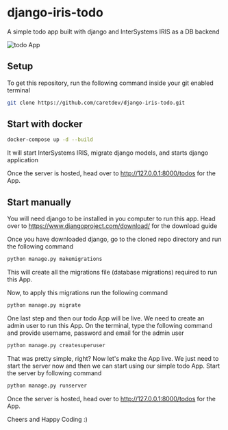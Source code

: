 # django-iris-todo

A simple todo app built with django and InterSystems IRIS as a DB backend

![todo App](https://raw.githubusercontent.com/caretdev/django-iris-todo/develop/staticfiles/todoApp.png)

## Setup

To get this repository, run the following command inside your git enabled terminal

```bash
git clone https://github.com/caretdev/django-iris-todo.git
```

## Start with docker

```bash
docker-compose up -d --build
```

It will start InterSystems IRIS, migrate django models, and starts django application

Once the server is hosted, head over to http://127.0.0.1:8000/todos for the App.

## Start manually

You will need django to be installed in you computer to run this app. Head over to https://www.djangoproject.com/download/ for the download guide

Once you have downloaded django, go to the cloned repo directory and run the following command

```bash
python manage.py makemigrations
```

This will create all the migrations file (database migrations) required to run this App.

Now, to apply this migrations run the following command

```bash
python manage.py migrate
```

One last step and then our todo App will be live. We need to create an admin user to run this App. On the terminal, type the following command and provide username, password and email for the admin user

```bash
python manage.py createsuperuser
```

That was pretty simple, right? Now let's make the App live. We just need to start the server now and then we can start using our simple todo App. Start the server by following command

```bash
python manage.py runserver
```

Once the server is hosted, head over to http://127.0.0.1:8000/todos for the App.

Cheers and Happy Coding :)
